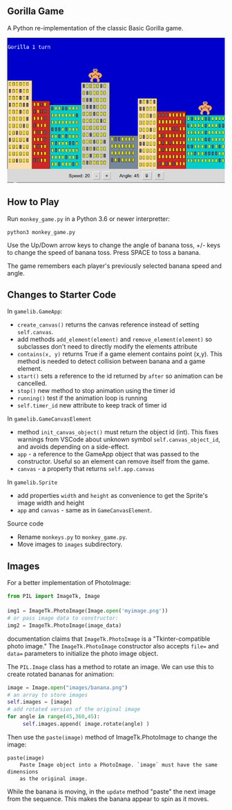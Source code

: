 ## Gorilla Game

A Python re-implementation of the classic Basic Gorilla game.

![game screenshot](images/gorilla-game.png)

## How to Play

Run `monkey_game.py` in a Python 3.6 or newer interpretter:
```shell
python3 monkey_game.py
```

Use the Up/Down arrow keys to change the angle of banana toss, +/- keys to change the speed of banana toss. Press SPACE to toss a banana.

The game remembers each player's previously selected banana speed and angle.


## Changes to Starter Code


In `gamelib.GameApp`:
* `create_canvas()` returns the canvas reference instead of setting `self.canvas`.
* add methods `add_element(element)` and `remove_element(element)` so subclasses don't need to directly modify the elements attribute
* `contains(x, y)` returns True if a game element contains point (x,y). This method is needed to detect collision between banana and a game element.
* `start()` sets a reference to the id returned by `after` so animation can be cancelled.
* `stop()` new method to stop animation using the timer id
* `running()` test if the animation loop is running
* `self.timer_id` new attribute to keep track of timer id

In `gamelib.GameCanvasElement` 
* method `init_canvas_object()` must return the object id (int).  This fixes warnings from VSCode about unknown symbol `self.canvas_object_id`, and avoids depending on a side-effect.
* `app` - a reference to the GameApp object that was passed to the constructor. Useful so an element can remove itself from the game.
* `canvas` - a property that returns `self.app.canvas`

In `gamelib.Sprite`
* add properties `width` and `height` as convenience to get the Sprite's image width and height
* `app` and `canvas` - same as in `GameCanvasElement`.

Source code
* Rename `monkeys.py` to `monkey_game.py`.
* Move images to `images` subdirectory.

## Images

For a better implementation of PhotoImage:
```python
from PIL import ImageTk, Image

img1 = ImageTk.PhotoImage(Image.open('myimage.png'))
# or pass image data to constructor:
img2 = ImageTk.PhotoImage(image_data)
```
documentation claims that `ImageTk.PhotoImage` is a 
"Tkinter-compatible photo image."
The `ImageTk.PhotoImage` constructor also accepts `file=` and `data=`
parameters to initialize the photo image object.

The `PIL.Image` class has a method to rotate an image.
We can use this to create rotated bananas for animation:
```python
image = Image.open("images/banana.png")
# an array to store images
self.images = [image]
# add rotated version of the original image
for angle in range(45,360,45):
     self.images.append( image.rotate(angle) )
```

Then use the `paste(image)` method of ImageTk.PhotoImage to change the image:
```
paste(image)
    Paste Image object into a PhotoImage. `image` must have the same dimensions
    as the original image.
```

While the banana is moving, in the `update` method "paste" the next image
from the sequence.  This makes the banana appear to spin as it moves.

 

